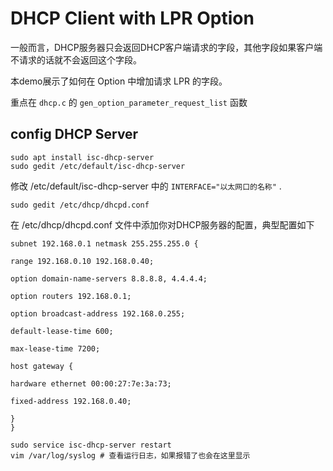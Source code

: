 # DHCP Client with LPR Option

一般而言，DHCP服务器只会返回DHCP客户端请求的字段，其他字段如果客户端不请求的话就不会返回这个字段。

本demo展示了如何在 Option 中增加请求 LPR 的字段。

重点在 `dhcp.c` 的 `gen_option_parameter_request_list` 函数


## config DHCP Server
```
sudo apt install isc-dhcp-server
sudo gedit /etc/default/isc-dhcp-server 
```

修改 /etc/default/isc-dhcp-server 中的 `INTERFACE="以太网口的名称"` .

```
sudo gedit /etc/dhcp/dhcpd.conf
```

在 /etc/dhcp/dhcpd.conf 文件中添加你对DHCP服务器的配置，典型配置如下

```
subnet 192.168.0.1 netmask 255.255.255.0 {

range 192.168.0.10 192.168.0.40;

option domain-name-servers 8.8.8.8, 4.4.4.4;

option routers 192.168.0.1;

option broadcast-address 192.168.0.255;

default-lease-time 600;

max-lease-time 7200;

host gateway {

hardware ethernet 00:00:27:7e:3a:73;

fixed-address 192.168.0.40;

}
}
```

```
sudo service isc-dhcp-server restart
vim /var/log/syslog # 查看运行日志，如果报错了也会在这里显示
```
